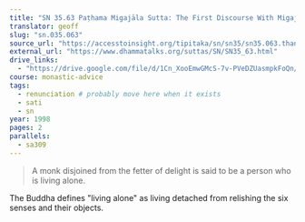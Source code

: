 ```yaml
---
title: "SN 35.63 Paṭhama Migajāla Sutta: The First Discourse With Migajāla"
translator: geoff
slug: "sn.035.063"
source_url: "https://accesstoinsight.org/tipitaka/sn/sn35/sn35.063.than.html"
external_url: "https://www.dhammatalks.org/suttas/SN/SN35_63.html"
drive_links:
  - "https://drive.google.com/file/d/1Cn_XooEmwGMcS-7v-PVeDZUasmpkFoQn/view?usp=drivesdk"
course: monastic-advice
tags:
  - renunciation # probably move here when it exists
  - sati
  - sn
year: 1998
pages: 2
parallels:
  - sa309
---
```


> A monk disjoined from the fetter of delight is said to be a person who is living alone.

The Buddha defines "living alone" as living detached from relishing the six senses and their objects.

